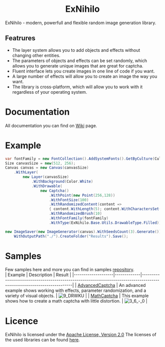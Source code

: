 <h1 align="center">ExNihilo</h1>  

ExNihilo - modern, powerfull and flexible random image generation library.  

## Featrures  
- The layer system allows you to add objects and effects without changing other entities.
- The parameters of objects and effects can be set randomly, which allows you to generate unique images that are great for captcha.
- Fluent interface lets you create images in one line of code if you want.
- A large number of effects will allow you to create an image the way you want.
- The library is cross-platform, which will allow you to work with it regardless of your operating system.

# Documentation
All documentation you can find on [Wiki](https://github.com/Computr1x/TCG/wiki) page.

# Example  
``` cs
var fontFamily = new FontCollection().AddSystemFonts().GetByCulture(CultureInfo.CurrentCulture).First();
Size canvasSize = new(512, 256);
Canvas canvas = new Canvas(canvasSize)
    .WithLayer(
        new Layer(canvasSize)
            .WithBackground(Color.White)
            .WithDrawable(
                new Captcha()
                    .WithPoint(new Point(256,128))
                    .WithFontSize(100)
                    .WithRandomizedContent(content =>
                    { content.WithLength(5); content.WithCharactersSet(StringParameter.asciiUpperCase);})
                    .WithRandomizedBrush(10)
                    .WithFontFamily(fontFamily)
                    .WithType(ExNihilo.Base.Utils.DrawableType.Filled)));

new ImageSaver(new ImageGenerator(canvas).WithSeedsCount(3).Generate()).
    WithOutputPath("./").CreateFolder("Results").Save();
```

# Samples
Few samples here and more you can find in samples [repository](https://github.com/Computr1x/ExNihilo-Samples).  
| Example            | Description | Result |
|--------------------|-------------|-------------------------------------------------------------------------------------------------------------------------|
| [AdvancedCaptcha](https://github.com/Computr1x/ExNihilo-Samples/tree/master/AdvancedCaptcha)    | An advanced example shows working with effects, parameter randomization, and a variety of visual objects.            |   ![9_DRWKU](https://user-images.githubusercontent.com/44768267/184555570-1d092b6c-73dc-4208-8186-7c211a6b9932.png)     |
| [MathCaptcha](https://github.com/Computr1x/ExNihilo-Samples/tree/master/MathCaptcha)        | This example shows how to create a math captcha with little distortion.            |   ![3_6_-_0](https://user-images.githubusercontent.com/44768267/184555560-e031a7ed-a677-4dfb-9e5a-2106cea80a04.png)     |




# Licence
ExNihilo is licensed under the [Apache License, Version 2.0](https://www.apache.org/licenses/LICENSE-2.0 "Apache License, Version 2.0")
The licenses of the used libraries can be found [here](https://github.com/Computr1x/TCG/blob/master/THIRD-PARTY-NOTICES.TXT).
